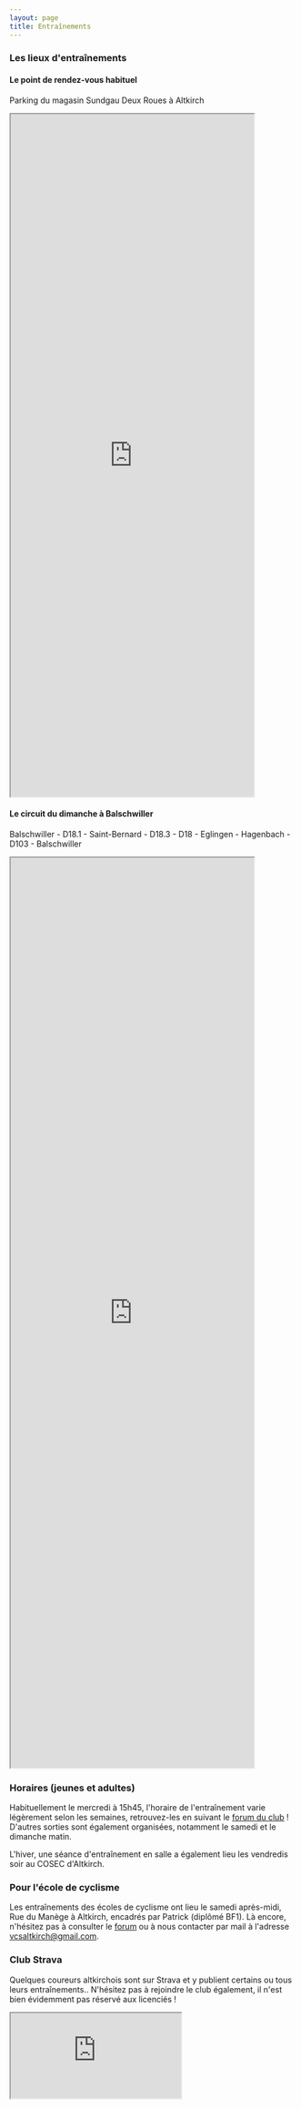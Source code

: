 ```yaml
---
layout: page
title: Entraînements
---
```



### Les lieux d'entraînements

#### Le point de rendez-vous habituel
Parking du magasin Sundgau Deux Roues à Altkirch

<iframe style="align:middle;width:85%;min-width:200p;height:30vh" src="https://www.google.fr/maps/d/embed?mid=1KjQrOzrr8nbzcZf1j3TyMm8ChkY" ></iframe>
  
<br>

#### Le circuit du dimanche à Balschwiller
Balschwiller - D18.1 - Saint-Bernard - D18.3 - D18 - Eglingen - Hagenbach - D103 - Balschwiller
        
<iframe style="align:middle;width:85%;min-width:200;height:40vh;" src="https://www.google.fr/maps/d/embed?mid=1ELAhfFXgyQcCRbKqJHrQLWGg2OU"></iframe>
  
<br>

### Horaires (jeunes et adultes)

Habituellement le mercredi à 15h45, l'horaire de l'entraînement varie légèrement selon les semaines, retrouvez-les en suivant le [forum du club](http://veloclubaltkirch.xoo.it/index.php) ! D'autres sorties sont également organisées, notamment le samedi et le dimanche matin.


L'hiver, une séance d'entraînement en salle a également lieu les vendredis soir au COSEC d'Altkirch.


### Pour l'école de cyclisme
Les entraînements des écoles de cyclisme ont lieu le samedi après-midi, Rue du Manège à Altkirch, encadrés par Patrick (diplômé BF1). Là encore, n'hésitez pas à consulter le <a href="http://veloclubaltkirch.xoo.it/index.php">forum</a> ou à nous contacter par mail à l'adresse [vcsaltkirch@gmail.com](mailto:vcsaltkirch@gmail.com).


### Club Strava
Quelques coureurs altkirchois sont sur Strava et y publient certains ou tous leurs entraînements.. N'hésitez pas à rejoindre le club également, il n'est bien évidemment pas réservé aux licenciés !

<iframe src='https://www.strava.com/clubs/323109/latest-rides/1c98006753d2c4471fccc09975b7e2715bde72ca?show_rides=false'></iframe>

